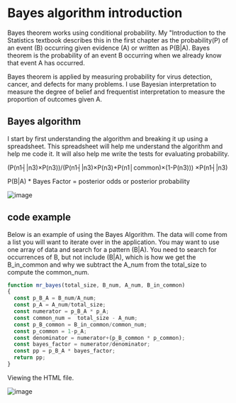 # Bayes algorithm introduction
Bayes theorem works using conditional probability. My "Introduction to the Statistics textbook describes this in the first chapter as the probability(P) of an event (B) occurring given evidence (A) or written as P(B|A). Bayes theorem is the probability of an event B occurring when we already know that event A has occurred.

Bayes theorem is applied by measuring probability for virus detection, cancer, and defects for many problems. I use Bayesian interpretation to measure the degree of belief and frequentist interpretation to measure the proportion of outcomes given A.

## Bayes algorithm
I start by first understanding the algorithm and breaking it up using a spreadsheet. This spreadsheet will help me understand the algorithm and help me code it. It will also help me write the tests for evaluating probability.

(P(n1┤|n3)×P(n3))/(P(n1┤|n3)×P(n3)+P(n1│common)×(1-P(n3)))  ×P(n1┤|n3)

P(B|A) * Bayes Factor = posterior odds or posterior probability

![image](https://user-images.githubusercontent.com/5507643/150643691-8471a580-6c96-42c6-8c04-6f4b65acbd1d.png)

## code example

Below is an example of using the Bayes Algorithm. The data will come from a list you will want to iterate over in the application. You may want to use one array of data and search for a pattern (B|A). You need to search for occurrences of B, but not include (B|A), which is how we get the B_in_common and why we subtract the A_num from the total_size to compute the common_num.  


```javascript
function mr_bayes(total_size, B_num, A_num, B_in_common)
{
  const p_B_A = B_num/A_num;
  const p_A = A_num/total_size;
  const numerator = p_B_A * p_A;
  const common_num =  total_size - A_num;
  const p_B_common = B_in_common/common_num;
  const p_common = 1-p_A;
  const denominator = numerator+(p_B_common * p_common);
  const bayes_factor = numerator/denominator;
  const pp = p_B_A * bayes_factor;
  return pp;
}
```
Viewing the HTML file.

![image](https://user-images.githubusercontent.com/5507643/150643722-ef8444fd-8f84-49da-a71e-91f78dea2f4b.png)



